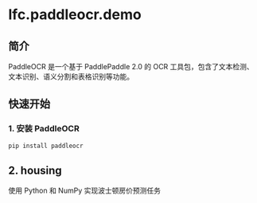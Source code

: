 # lfc.paddleocr.demo

## 简介

PaddleOCR 是一个基于 PaddlePaddle 2.0 的 OCR 工具包，包含了文本检测、文本识别、语义分割和表格识别等功能。

## 快速开始

### 1. 安装 PaddleOCR

```bash
pip install paddleocr
```

## 2. housing

使用 Python 和 NumPy 实现波士顿房价预测任务
